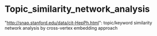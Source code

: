 # Topic_similarity_network_analysis
"http://snap.stanford.edu/data/cit-HepPh.html": topic/keyword similarity network analysis by cross-vertex embedding approach

